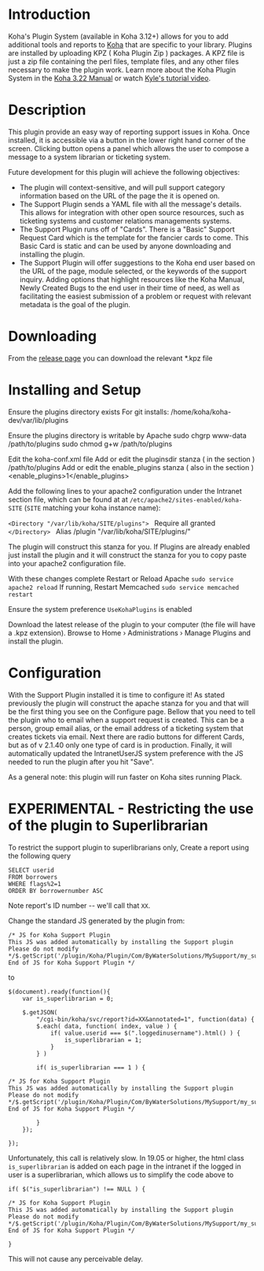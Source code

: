 # Introduction

Koha's Plugin System (available in Koha 3.12+) allows for you to add additional tools and reports to [Koha](http://koha-community.org) that are specific to your library. Plugins are installed by uploading KPZ ( Koha Plugin Zip ) packages. A KPZ file is just a zip file containing the perl files, template files, and any other files necessary to make the plugin work. Learn more about the Koha Plugin System in the [Koha 3.22 Manual](http://manual.koha-community.org/3.22/en/pluginsystem.html) or watch [Kyle's tutorial video](http://bywatersolutions.com/2013/01/23/koha-plugin-system-coming-soon/).

# Description

This plugin provide an easy way of reporting support issues in Koha. Once installed, it is accessible via a button in the lower right hand corner of the screen. Clicking button opens a panel which allows the user to compose a message to a system librarian or ticketing system.

Future development for this plugin will achieve the following objectives:

* The plugin will context-sensitive, and will pull support category information based on the URL of the page the it is opened on.
* The Support Plugin sends a YAML file with all the message's details. This allows for integration with other open source resources, such as ticketing systems and customer relations managements systems.
* The Support Plugin runs off of "Cards". There is a "Basic" Support Request Card which is the template for the fancier cards to come. This Basic Card is static and can be used by anyone downloading and installing the plugin.
* The Support Plugin will offer suggestions to the Koha end user based on the URL of the page, module selected, or the keywords of the support inquiry. Adding options that highlight resources like the Koha Manual, Newly Created Bugs to the end user in their time of need, as well as facilitating the easiest submission of a problem or request with relevant metadata is the goal of the plugin.

# Downloading

From the [release page](https://github.com/bywatersolutions/koha-plugin-support/releases) you can download the relevant \*.kpz file

# Installing and Setup
Ensure the plugins directory exists
For git installs: /home/koha/koha-dev/var/lib/plugins

Ensure the plugins directory is writable by Apache
sudo chgrp www-data /path/to/plugins
sudo chmod g+w /path/to/plugins

Edit the koha-conf.xml file
Add or edit the pluginsdir stanza ( in the <config> section )
<pluginsdir>/path/to/plugins</pluginsdir>
Add or edit the enable_plugins stanza ( also in the <config> section )
<enable_plugins>1</enable_plugins>

Add the following lines to your apache2 configuration under the Intranet section file, which can be found at at `/etc/apache2/sites-enabled/koha-SITE` (`SITE` matching your koha instance name):

  `<Directory "/var/lib/koha/SITE/plugins">
  `    Require all granted
  `</Directory>
  ` Alias /plugin "/var/lib/koha/SITE/plugins/"

The plugin will construct this stanza for you. If Plugins are already enabled just install the plugin and it will construct the stanza for you to copy paste into your apache2 configuration file.

With these changes complete Restart or Reload Apache
  `sudo service apache2 reload`
If running, Restart Memcached
  `sudo service memcached restart`

Ensure the system preference `UseKohaPlugins` is enabled

Download the latest release of the plugin to your computer (the file will have a .kpz extension).
Browse to Home › Administrations › Manage Plugins and install the plugin.

# Configuration

With the Support Plugin installed it is time to configure it! As stated previously the plugin will construct the apache stanza for you and that will be the first thing you see on the Configure page. Bellow that you need to tell the plugin who to email when a support request is created. This can be a person, group email alias, or the email address of a ticketing system that creates tickets via email. Next there are radio buttons for different Cards, but as of v 2.1.40 only one type of card is in production. Finally, it will automatically updated the IntranetUserJS system preference with the JS needed to run the plugin after you hit "Save".

As a general note: this plugin will run faster on Koha sites running Plack. 

# EXPERIMENTAL - Restricting the use of the plugin to Superlibrarian

To restrict the support plugin to superlibrarians only, Create a report using the following query

    SELECT userid
    FROM borrowers
    WHERE flags%2=1
    ORDER BY borrowernumber ASC

Note report's ID number -- we'll call that `XX`.

Change the standard JS generated by the plugin from: 

    /* JS for Koha Support Plugin
    This JS was added automatically by installing the Support plugin
    Please do not modify */$.getScript('/plugin/Koha/Plugin/Com/ByWaterSolutions/MySupport/my_support.js')/* End of JS for Koha Support Plugin */

to

    $(document).ready(function(){
        var is_superlibrarian = 0;

        $.getJSON(
            "/cgi-bin/koha/svc/report?id=XX&annotated=1", function(data) {
            $.each( data, function( index, value ) {
                if( value.userid === $(".loggedinusername").html() ) {
                    is_superlibrarian = 1;
                }
            } )

            if( is_superlibrarian === 1 ) {

    /* JS for Koha Support Plugin
    This JS was added automatically by installing the Support plugin
    Please do not modify */$.getScript('/plugin/Koha/Plugin/Com/ByWaterSolutions/MySupport/my_support.js')/* End of JS for Koha Support Plugin */

            }
        });

    });

Unfortunately, this call is relatively slow. In 19.05 or higher, the html class `is_superlibrarian` is added on each page in the intranet if the logged in user is a superlibrarian, which allows us to simplify the code above to

    if( $("is_superlibrarian") !== NULL ) {

    /* JS for Koha Support Plugin
    This JS was added automatically by installing the Support plugin
    Please do not modify */$.getScript('/plugin/Koha/Plugin/Com/ByWaterSolutions/MySupport/my_support.js')/* End of JS for Koha Support Plugin */

    }

This will not cause any perceivable delay.
